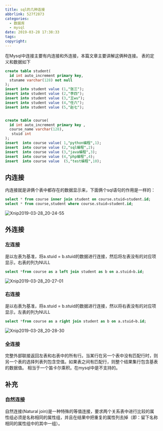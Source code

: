 ```yaml
---
title: sql的几种连接
abbrlink: 527f2873
categories:
  - 数据库
  - mysql
date: 2019-03-28 17:38:33
tags:
copyright:
---
```

在Mysql中连接主要有内连接和外连接，本篇文章主要讲解这俩种连接。
表的定义和数据如下
``` sql
create table student(
  id int auto_increment primary key,
  stuname varchar(128) not null
);
insert into student value (1,"张三");
insert into student value (2,"李四");
insert into student value (3,"王wu");
insert into student value (4,"任六");
insert into student value (5,"赵七");


create table course(
  id int auto_increment primary key ,
  course_name varchar(128),
   stuid int
);
insert  into course value( 1,"python编程",1);
insert  into course value (2,"sql编程",2);
insert  into course value (3,"java编程",3);
insert  into course value (4,"php编程",4);
insert  into course value  (5,"test编程",10);
```
<!-- more  -->
## 内连接
内连接就是讲俩个表中都存在的数据显示来，下面俩个sql语句的作用是一样的：
```sql
select * from course inner join student on course.stuid=student.id;
select * from course,student where course.stuid=student.id;
```
![Xnip2019-03-28_20-24-55](https://cdn.jsdelivr.net/gh/fengxiu/img/Xnip2019-03-28_20-24-55.jpg)

## 外连接
### 左连接
是以左表为基准，将a.stuid = b.stuid的数据进行连接，然后将左表没有的对应项显示，右表的列为NULL
```sql
select *from course as a left join student as b on a.stuid=b.id;
```
![Xnip2019-03-28_20-27-01](https://cdn.jsdelivr.net/gh/fengxiu/img/Xnip2019-03-28_20-27-01.jpg)
### 右连接
是以右表为基准，将a.stuid = b.stuid的数据进行连接，然以将右表没有的对应项显示，左表的列为NULL
```sql
select *from course as a right join student as b on a.stuid=b.id;
```
![Xnip2019-03-28_20-28-30](https://cdn.jsdelivr.net/gh/fengxiu/img/Xnip2019-03-28_20-28-30.jpg)

### 全连接
完整外部联接返回左表和右表中的所有行。当某行在另一个表中没有匹配行时，则另一个表的选择列表列包含空值。如果表之间有匹配行，则整个结果集行包含基表的数据值。
相当于一个笛卡尔乘积。在mysql中是不支持的。

## 补充
### 自然连接
自然连接(Natural join)是一种特殊的等值连接，要求两个关系表中进行比较的属性组必须是名称相同的属性组，并且在结果中把重复的属性列去掉（即：留下名称相同的属性组中的其中一组）。